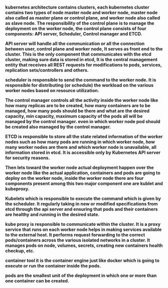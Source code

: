 **kubernetes architecture contains clusters, each kubernetes cluster contains two types of node master node and worker node, master node also called as master plane or control plane, and worker node also called as slave node. The responsibility of the control plane is to manage the deployment on the worker node, the control plane consists of four components: API server, Scheduler, Control manager and ETCD.**

**API server will handle all the communication or all the connection between user, control plane and worker node, It serves as front end to the cluster. This is the only component that communicates with the etcd cluster, making sure data is stored in etcd, It is the central management entity that receives all REST requests for modifications to pods, services, replication sets/controllers and others.**

**scheduler is responsible to send the command to the worker node. It is responsible for distributing (or schedule) the workload on the various worker nodes based on resource utilization.**

**The control manager controls all the activity inside the worker node like how many replicas are to be created, how many containers are to be managed, how many pods should be there and what are the desired capacity, min capacity, maximum capacity of the pods all will be managed by the control manager. even in which worker node pod should be created also managed by the control manager.**

**ETCD is responsible to store all the state related information of the worker nodes such as how many pods are running in which worker node, how many worker nodes are there and which worker node is unavailable, all information stored in etcd. It is accessible only by Kubernetes API server for security reasons.**

**Then lets toward the worker node actual deployment happen over the worker node like the actual application, containers and pods are going to deploy on the worker node, inside the worker node there are four components present among this two major component one are kublet and kubeproxy.**

**Kubelets which is responsible to execute the command which is given by the scheduler. It regularly taking in new or modified specifications from etcd through the api server and ensuring that pods and their containers are healthy and running in the desired state.**

**kube proxy is responsible to communicate within the cluster. It is a proxy service that runs on each worker node helps in making services available to the external host. It performs request forwarding to the correct pods/containers across the various isolated networks in a cluster. It manages pods on node, volumes, secrets, creating new containers health checkup, etc.**

**container tool it is the container engine just like docker which is going to execute or run the container inside the pods.**

**pods are the smallest unit of the deployment in which one or more than one container can be created.**
